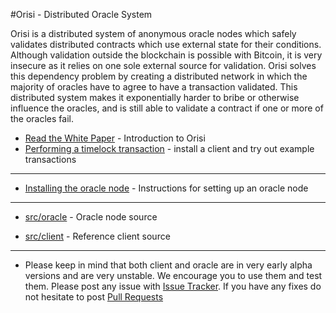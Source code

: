 #Orisi - Distributed Oracle System

Orisi is a distributed system of anonymous oracle nodes which safely validates distributed contracts which use external state for their conditions. Although validation outside the blockchain is possible with Bitcoin, it is very insecure as it relies on one sole external source for validation. Orisi solves this dependency problem by creating a distributed network in which the majority of oracles have to agree to have a transaction validated. This distributed system makes it exponentially harder to bribe or otherwise influence the oracles, and is still able to validate a contract if one or more of the oracles fail.

* [Read the White Paper](https://github.com/orisi/wiki/wiki/Orisi-White-Paper) - Introduction to Orisi
* [Performing a timelock transaction](https://github.com/orisi/wiki/wiki/Performing-a-Timelock-transaction) - install a client and try out example transactions

--------------------

* [Installing the oracle node](https://github.com/orisi/wiki/wiki/Installing-the-oracle-node) - Instructions for setting up an oracle node

---------------------

* [src/oracle](./src/oracle) - Oracle node source

* [src/client](./src/client) - Reference client source

---------------------

* Please keep in mind that both client and oracle are in very early alpha versions and are very unstable. We encourage you to use them and test them. Please post any issue with [Issue Tracker](https://github.com/orisi/orisi/issues). If you have any fixes do not hesitate to post [Pull Requests](https://github.com/orisi/orisi/pulls)
